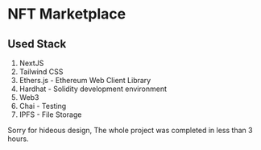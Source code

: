 # NFT Marketplace

## Used Stack

1. NextJS
2. Tailwind CSS
3. Ethers.js - Ethereum Web Client Library
4. Hardhat - Solidity development environment
5. Web3
6. Chai - Testing
7. IPFS - File Storage

Sorry for hideous design, The whole project was completed in less than 3 hours.
